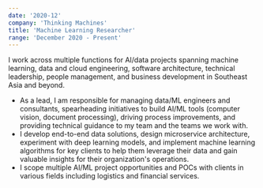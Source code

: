 ```yaml
---
date: '2020-12'
company: 'Thinking Machines'
title: 'Machine Learning Researcher'
range: 'December 2020 - Present'
---
```


I work across multiple functions for AI/data projects spanning machine learning, data and cloud engineering, software architecture, technical leadership, people management, and business development in Southeast Asia and beyond.

- As a lead, I am responsible for managing data/ML engineers and consultants, spearheading initiatives to build AI/ML tools (computer vision, document processing), driving process improvements, and providing technical guidance to my team and the teams we work with.
- I develop end-to-end data solutions, design microservice architecture, experiment with deep learning models, and implement machine learning algorithms for key clients to help them leverage their data and gain valuable insights for their organization's operations.
- I scope multiple AI/ML project opportunities and POCs with clients in various fields including logistics and financial services.